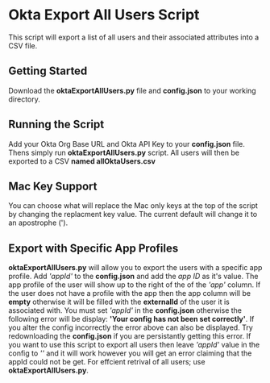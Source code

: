 # Okta Export All Users Script

This script will export a list of all users and their associated attributes into a CSV file.

## Getting Started

Download the **oktaExportAllUsers.py** file and **config.json** to your working directory. 

## Running the Script

Add your Okta Org Base URL and Okta API Key to your **config.json** file. Thens simply run **oktaExportAllUsers.py** script. All users will then be exported to a CSV **named allOktaUsers.csv**

## Mac Key Support

You can choose what will replace the Mac only keys at the top of the script by changing the replacment key value. The current default will change it to an apostrophe (').

## Export with Specific App Profiles

**oktaExportAllUsers.py** will allow you to export the users with a specific app profile. Add *'appId'* to the **config.json** and add the *app ID* as it's value. The app profile of the user will show up to the right of the of the *'app'* column.
If the user does not have a profile with the app then the app column will be **empty** otherwise it will be filled with the **externalId** of the user it is associated with.
You must set *'appId'* in the **config.json** otherwise the following error will be display: **'Your config has not been set correctly'**.
If you alter the config incorrectly the error above can also be displayed. Try redownloading the **config.json** if you are persistantly getting this error.
If you want to use this script to export all users then leave *'appId'* value in the config to *''* and it will work however you will get an error claiming that the appId could not be get. For effcient retrival of all users; use **oktaExportAllUsers.py**.

